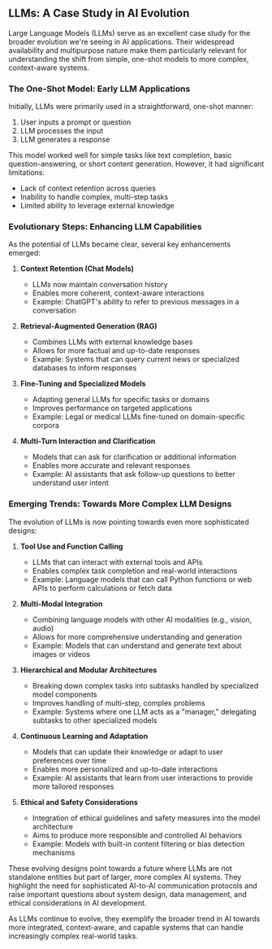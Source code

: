 ## LLMs: A Case Study in AI Evolution

Large Language Models (LLMs) serve as an excellent case study for the broader evolution we're seeing in AI applications. Their widespread availability and multipurpose nature make them particularly relevant for understanding the shift from simple, one-shot models to more complex, context-aware systems.

### The One-Shot Model: Early LLM Applications

Initially, LLMs were primarily used in a straightforward, one-shot manner:

1. User inputs a prompt or question
2. LLM processes the input
3. LLM generates a response

This model worked well for simple tasks like text completion, basic question-answering, or short content generation. However, it had significant limitations:

- Lack of context retention across queries
- Inability to handle complex, multi-step tasks
- Limited ability to leverage external knowledge

### Evolutionary Steps: Enhancing LLM Capabilities

As the potential of LLMs became clear, several key enhancements emerged:

1. **Context Retention (Chat Models)**
   - LLMs now maintain conversation history
   - Enables more coherent, context-aware interactions
   - Example: ChatGPT's ability to refer to previous messages in a conversation

2. **Retrieval-Augmented Generation (RAG)**
   - Combines LLMs with external knowledge bases
   - Allows for more factual and up-to-date responses
   - Example: Systems that can query current news or specialized databases to inform responses

3. **Fine-Tuning and Specialized Models**
   - Adapting general LLMs for specific tasks or domains
   - Improves performance on targeted applications
   - Example: Legal or medical LLMs fine-tuned on domain-specific corpora

4. **Multi-Turn Interaction and Clarification**
   - Models that can ask for clarification or additional information
   - Enables more accurate and relevant responses
   - Example: AI assistants that ask follow-up questions to better understand user intent

### Emerging Trends: Towards More Complex LLM Designs

The evolution of LLMs is now pointing towards even more sophisticated designs:

1. **Tool Use and Function Calling**
   - LLMs that can interact with external tools and APIs
   - Enables complex task completion and real-world interactions
   - Example: Language models that can call Python functions or web APIs to perform calculations or fetch data

2. **Multi-Modal Integration**
   - Combining language models with other AI modalities (e.g., vision, audio)
   - Allows for more comprehensive understanding and generation
   - Example: Models that can understand and generate text about images or videos

3. **Hierarchical and Modular Architectures**
   - Breaking down complex tasks into subtasks handled by specialized model components
   - Improves handling of multi-step, complex problems
   - Example: Systems where one LLM acts as a "manager," delegating subtasks to other specialized models

4. **Continuous Learning and Adaptation**
   - Models that can update their knowledge or adapt to user preferences over time
   - Enables more personalized and up-to-date interactions
   - Example: AI assistants that learn from user interactions to provide more tailored responses

5. **Ethical and Safety Considerations**
   - Integration of ethical guidelines and safety measures into the model architecture
   - Aims to produce more responsible and controlled AI behaviors
   - Example: Models with built-in content filtering or bias detection mechanisms

These evolving designs point towards a future where LLMs are not standalone entities but part of larger, more complex AI systems. They highlight the need for sophisticated AI-to-AI communication protocols and raise important questions about system design, data management, and ethical considerations in AI development.

As LLMs continue to evolve, they exemplify the broader trend in AI towards more integrated, context-aware, and capable systems that can handle increasingly complex real-world tasks.